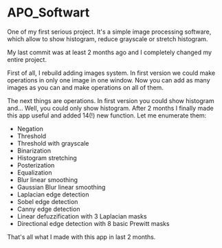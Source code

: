 # APO_Softwart

One of my first serious project. It's a simple image processing software, which allow to show histogram, reduce grayscale or stretch histogram.

My last commit was at least 2 months ago and I completely changed my entire project.

First of all, I rebuild adding images system. In first version we could make operations in only one image in one window. Now you can add as many images as you can and make operations on all of them.

The next things are operations. In first version you could show histogram and... Well, you could only show histogram. After 2 months I finally made this app useful and added 14(!) new function. Let me enumerate them:
- Negation
- Threshold
- Threshold with grayscale
- Binarization
- Histogram stretching
- Posterization
- Equalization
- Blur linear smoothing
- Gaussian Blur linear smoothing
- Laplacian edge detection
- Sobel edge detection
- Canny edge detection
- Linear defuzzification with 3 Laplacian masks
- Directional edge detection with 8 basic Prewitt masks

That's all what I made with this app in last 2 months.
